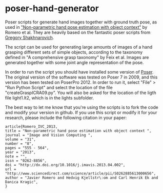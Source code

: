 poser-hand-generator
====================

Poser scripts for generate hand images together with ground truth pose, as used in ["Non-parametric hand pose estimation with object context"](http://www.sciencedirect.com/science/article/pii/S0262885613000656) by Romero et al. They are heavily based on the fantastic poser scripts from [Gregory Shakhnarovich](http://ttic.uchicago.edu/~gregory/download.html).

The script can be used for generating large amounts of images of a hand grasping different sets of simple objects, according to the taxonomy defined in "A comprehensive grasp taxonomy" by Feix et al. Images are generated together with some joint angle representation of the pose.

In order to run the script you should have installed some version of [Poser](http://poser.smithmicro.com/poser.html). The original version of the software was tested on Poser 7 in 2009, and this version has been tested on PoserPro 2012. In order to run it, select "File" > "Run Python Script" and select the location of the file "createGraspICRA09.py". You will also be asked for the location of the ligth file light1.lt2, which is in the lights subfolder.

The best way to let me know that you're using the scripts is to fork the code and modify your version in github. If you use this script or modify it for your research, please include the following citation in your paper:

    article{Romero_IVC_2013,
    title = "Non-parametric hand pose estimation with object context ",
    journal = "Image and Vision Computing ",
    volume = "31",
    number = "8",
    pages = "555 - 564",
    year = "2013",
    note = "",
    issn = "0262-8856",
    doi = "http://dx.doi.org/10.1016/j.imavis.2013.04.002",
    url = "http://www.sciencedirect.com/science/article/pii/S0262885613000656",
    author = "Javier Romero and Hedvig Kjellstr\:om and Carl Henrik Ek and Danica Kragic",
    }
